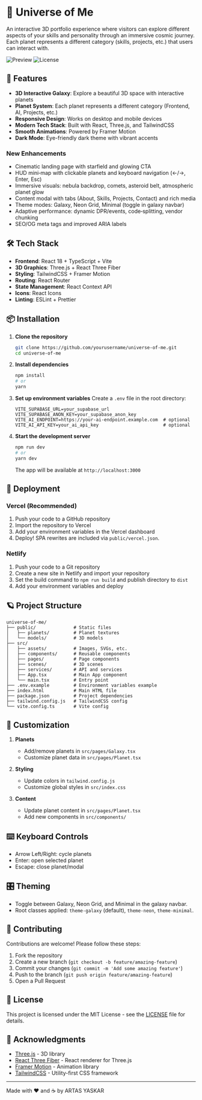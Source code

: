 # 🌌 Universe of Me

An interactive 3D portfolio experience where visitors can explore different aspects of your skills and personality through an immersive cosmic journey. Each planet represents a different category (skills, projects, etc.) that users can interact with.

![Preview](https://img.shields.io/badge/Status-Development-yellow) ![License](https://img.shields.io/badge/License-MIT-blue)

## 🚀 Features

- **3D Interactive Galaxy**: Explore a beautiful 3D space with interactive planets
- **Planet System**: Each planet represents a different category (Frontend, AI, Projects, etc.)
- **Responsive Design**: Works on desktop and mobile devices
- **Modern Tech Stack**: Built with React, Three.js, and TailwindCSS
- **Smooth Animations**: Powered by Framer Motion
- **Dark Mode**: Eye-friendly dark theme with vibrant accents

### New Enhancements
- Cinematic landing page with starfield and glowing CTA
- HUD mini‑map with clickable planets and keyboard navigation (←/→, Enter, Esc)
- Immersive visuals: nebula backdrop, comets, asteroid belt, atmospheric planet glow
- Content modal with tabs (About, Skills, Projects, Contact) and rich media
- Theme modes: Galaxy, Neon Grid, Minimal (toggle in galaxy navbar)
- Adaptive performance: dynamic DPR/events, code‑splitting, vendor chunking
- SEO/OG meta tags and improved ARIA labels

## 🛠 Tech Stack

- **Frontend**: React 18 + TypeScript + Vite
- **3D Graphics**: Three.js + React Three Fiber
- **Styling**: TailwindCSS + Framer Motion
- **Routing**: React Router
- **State Management**: React Context API
- **Icons**: React Icons
- **Linting**: ESLint + Prettier

## 📦 Installation

1. **Clone the repository**
   ```bash
   git clone https://github.com/yourusername/universe-of-me.git
   cd universe-of-me
   ```

2. **Install dependencies**
   ```bash
   npm install
   # or
   yarn
   ```

3. **Set up environment variables**
   Create a `.env` file in the root directory:
   ```env
   VITE_SUPABASE_URL=your_supabase_url
   VITE_SUPABASE_ANON_KEY=your_supabase_anon_key
   VITE_AI_ENDPOINT=https://your-ai-endpoint.example.com  # optional
   VITE_AI_API_KEY=your_ai_api_key                        # optional
   ```

4. **Start the development server**
   ```bash
   npm run dev
   # or
   yarn dev
   ```
   The app will be available at `http://localhost:3000`

## 🚀 Deployment

### Vercel (Recommended)
1. Push your code to a GitHub repository
2. Import the repository to Vercel
3. Add your environment variables in the Vercel dashboard
4. Deploy!
   SPA rewrites are included via `public/vercel.json`.

### Netlify
1. Push your code to a Git repository
2. Create a new site in Netlify and import your repository
3. Set the build command to `npm run build` and publish directory to `dist`
4. Add your environment variables and deploy

## 🪐 Project Structure

```
universe-of-me/
├── public/              # Static files
│   ├── planets/         # Planet textures
│   └── models/          # 3D models
├── src/
│   ├── assets/          # Images, SVGs, etc.
│   ├── components/      # Reusable components
│   ├── pages/           # Page components
│   ├── scenes/          # 3D scenes
│   ├── services/        # API and services
│   ├── App.tsx          # Main App component
│   └── main.tsx         # Entry point
├── .env.example         # Environment variables example
├── index.html           # Main HTML file
├── package.json         # Project dependencies
├── tailwind.config.js   # TailwindCSS config
└── vite.config.ts       # Vite config
```

## 🎨 Customization

1. **Planets**
   - Add/remove planets in `src/pages/Galaxy.tsx`
   - Customize planet data in `src/pages/Planet.tsx`

2. **Styling**
   - Update colors in `tailwind.config.js`
   - Customize global styles in `src/index.css`

3. **Content**
   - Update planet content in `src/pages/Planet.tsx`
   - Add new components in `src/components/`

## ⌨️ Keyboard Controls
- Arrow Left/Right: cycle planets
- Enter: open selected planet
- Escape: close planet/modal

## 🎛 Theming
- Toggle between Galaxy, Neon Grid, and Minimal in the galaxy navbar.
- Root classes applied: `theme-galaxy` (default), `theme-neon`, `theme-minimal`.

## 🤝 Contributing

Contributions are welcome! Please follow these steps:

1. Fork the repository
2. Create a new branch (`git checkout -b feature/amazing-feature`)
3. Commit your changes (`git commit -m 'Add some amazing feature'`)
4. Push to the branch (`git push origin feature/amazing-feature`)
5. Open a Pull Request

## 📄 License

This project is licensed under the MIT License - see the [LICENSE](LICENSE) file for details.

## 🙏 Acknowledgments

- [Three.js](https://threejs.org/) - 3D library
- [React Three Fiber](https://github.com/pmndrs/react-three-fiber) - React renderer for Three.js
- [Framer Motion](https://www.framer.com/motion/) - Animation library
- [TailwindCSS](https://tailwindcss.com/) - Utility-first CSS framework

---

Made with ❤️ and ☕ by ARTAS YASKAR
